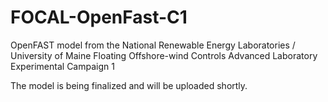 # FOCAL-OpenFast-C1
OpenFAST model from the National Renewable Energy Laboratories / University of Maine Floating Offshore-wind Controls Advanced Laboratory Experimental Campaign 1

The model is being finalized and will be uploaded shortly.

